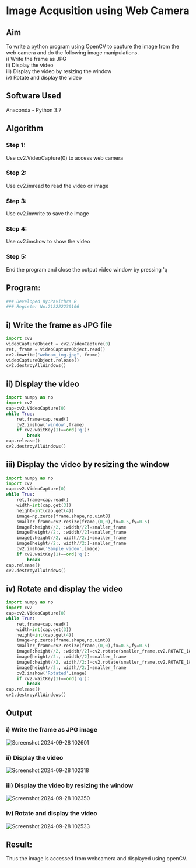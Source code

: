 # Image Acqusition using Web Camera
## Aim
To write a python program using OpenCV to capture the image from the web camera and do the following image manipulations.<br>
i) Write the frame as JPG <br>
ii) Display the video <br>
iii) Display the video by resizing the window <br>
iv) Rotate and display the video

## Software Used
Anaconda - Python 3.7

## Algorithm
### Step 1:
Use cv2.VideoCapture(0) to access web camera

### Step 2:
Use cv2.imread to read the video or image

### Step 3:
Use cv2.imwrite to save the image

### Step 4:
Use cv2.imshow to show the video

### Step 5:
End the program and close the output video window by pressing 'q

## Program:
``` Python
### Developed By:Pavithra R
### Register No:212222230106
```
## i) Write the frame as JPG file
```py
import cv2
videoCaptureObject = cv2.VideoCapture(0)
ret, frame = videoCaptureObject.read()
cv2.imwrite("webcam_img.jpg", frame)
videoCaptureObject.release()
cv2.destroyAllWindows()
```
## ii) Display the video
```py
import numpy as np
import cv2
cap=cv2.VideoCapture(0)
while True:
    ret,frame=cap.read()
    cv2.imshow('window',frame)
    if cv2.waitKey(1)==ord('q'):
        break
cap.release()
cv2.destroyAllWindows()
```
## iii) Display the video by resizing the window
```py
import numpy as np
import cv2
cap=cv2.VideoCapture(0)
while True:
    ret,frame=cap.read()
    width=int(cap.get(3))
    height=int(cap.get(4))
    image=np.zeros(frame.shape,np.uint8)
    smaller_frame=cv2.resize(frame,(0,0),fx=0.5,fy=0.5)
    image[:height//2, :width//2]=smaller_frame
    image[height//2:, :width//2]=smaller_frame
    image[:height//2, width//2:]=smaller_frame
    image[height//2:, width//2:]=smaller_frame
    cv2.imshow('Sample_video',image)
    if cv2.waitKey(1)==ord('q'):
        break
cap.release()
cv2.destroyAllWindows()
```
## iv) Rotate and display the video
```py
import numpy as np
import cv2
cap=cv2.VideoCapture(0)
while True:
    ret,frame=cap.read()
    width=int(cap.get(3))
    height=int(cap.get(4))
    image=np.zeros(frame.shape,np.uint8)
    smaller_frame=cv2.resize(frame,(0,0),fx=0.5,fy=0.5)
    image[:height//2, :width//2]=cv2.rotate(smaller_frame,cv2.ROTATE_180)
    image[height//2:, :width//2]=smaller_frame
    image[:height//2, width//2:]=cv2.rotate(smaller_frame,cv2.ROTATE_180)
    image[height//2:, width//2:]=smaller_frame
    cv2.imshow('Rotated',image)
    if cv2.waitKey(1)==ord('q'):
        break
cap.release()
cv2.destroyAllWindows()
```
## Output

### i) Write the frame as JPG image

![Screenshot 2024-09-28 102601](https://github.com/user-attachments/assets/e1b8260f-b830-4d27-80f1-cc65feeac342)

### ii) Display the video

![Screenshot 2024-09-28 102318](https://github.com/user-attachments/assets/eac8be39-8dae-411b-a302-ab52695e20ec)

### iii) Display the video by resizing the window

![Screenshot 2024-09-28 102350](https://github.com/user-attachments/assets/c368570f-3a93-45bd-97cb-2b1fa8f80c54)


### iv) Rotate and display the video
![Screenshot 2024-09-28 102533](https://github.com/user-attachments/assets/49aa373b-1073-4b12-b81a-c7da2d9ddb88)

## Result:
Thus the image is accessed from webcamera and displayed using openCV.
